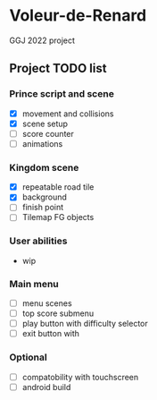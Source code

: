 # Voleur-de-Renard
GGJ 2022 project

## Project TODO list


### Prince script and scene
- [x] movement and collisions
- [x] scene setup
- [ ] score counter
- [ ] animations

### Kingdom scene
- [x] repeatable road tile
- [x] background
- [ ] finish point
- [ ] Tilemap FG objects

### User abilities

- wip

### Main menu
- [ ] menu scenes
- [ ] top score submenu
- [ ] play button with difficulty selector
- [ ] exit button with

### Optional
- [ ] compatobility with touchscreen
- [ ] android build